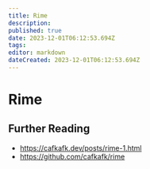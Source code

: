 ```yaml
---
title: Rime
description: 
published: true
date: 2023-12-01T06:12:53.694Z
tags: 
editor: markdown
dateCreated: 2023-12-01T06:12:53.694Z
---
```


# Rime


## Further Reading
- https://cafkafk.dev/posts/rime-1.html
- https://github.com/cafkafk/rime